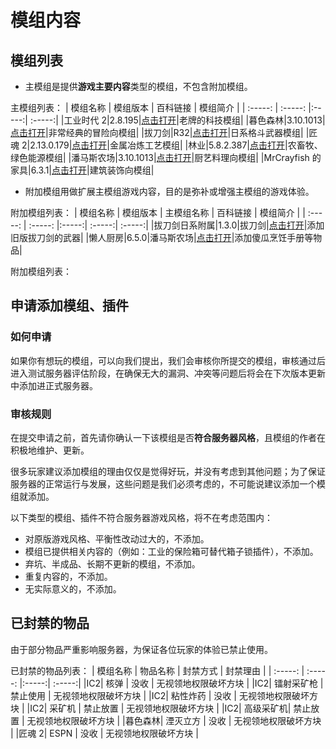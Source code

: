 # 模组内容

## 模组列表

- 主模组是提供**游戏主要内容**类型的模组，不包含附加模组。

主模组列表：
| 模组名称 | 模组版本 | 百科链接 | 模组简介 |
| :-----: | :-----: |:-----:| :-----:|
|工业时代 2|2.8.195|[点击打开](https://www.mcmod.cn/class/2.html)|老牌的科技模组|
|暮色森林|3.10.1013|[点击打开](https://www.mcmod.cn/class/61.html)|非常经典的冒险向模组|
|拔刀剑|R32|[点击打开](https://www.mcmod.cn/class/366.html)|日系格斗武器模组|
|匠魂 2|2.13.0.179|[点击打开](https://www.mcmod.cn/class/683.html)|金属冶炼工艺模组|
|林业|5.8.2.387|[点击打开](https://www.mcmod.cn/class/5.html)|农畜牧、绿色能源模组|
|潘马斯农场|3.10.1013|[点击打开](https://www.mcmod.cn/class/218.html)|厨艺料理向模组|
|MrCrayfish 的家具|6.3.1|[点击打开](https://www.mcmod.cn/class/263.html)|建筑装饰向模组|

- 附加模组用做扩展主模组游戏内容，目的是弥补或增强主模组的游戏体验。

附加模组列表：
| 模组名称 | 模组版本 | 主模组名称 | 百科链接 | 模组简介 |
| :-----: | :-----: |:-----:| :-----:| :-----:|
|拔刀剑日系附属|1.3.0|拔刀剑|[点击打开](https://www.mcmod.cn/class/1428.html)|添加旧版拔刀剑的武器|
|懒人厨房|6.5.0|潘马斯农场|[点击打开](https://www.mcmod.cn/class/468.html)|添加傻瓜烹饪手册等物品|

附加模组列表：

## 申请添加模组、插件

### 如何申请

如果你有想玩的模组，可以向我们提出，我们会审核你所提交的模组，审核通过后进入测试服务器评估阶段，在确保无大的漏洞、冲突等问题后将会在下次版本更新中添加进正式服务器。

### 审核规则

在提交申请之前，首先请你确认一下该模组是否**符合服务器风格**，且模组的作者在积极地维护、更新。

很多玩家建议添加模组的理由仅仅是觉得好玩，并没有考虑到其他问题；为了保证服务器的正常运行与发展，这些问题是我们必须考虑的，不可能说建议添加一个模组就添加。

以下类型的模组、插件不符合服务器游戏风格，将不在考虑范围内：

- 对原版游戏风格、平衡性改动过大的，不添加。
- 模组已提供相关内容的（例如：工业的保险箱可替代箱子锁插件），不添加。
- 弃坑、半成品、长期不更新的模组，不添加。
- 重复内容的，不添加。
- 无实际意义的，不添加。

## 已封禁的物品

由于部分物品严重影响服务器，为保证各位玩家的体验已禁止使用。

已封禁的物品列表：
| 模组名称 | 物品名称 | 封禁方式 | 封禁理由 |
| :-----: | :-----: |:-----:| :-----:|
|IC2| 核弹 | 没收 | 无视领地权限破坏方块 |
|IC2| 镭射采矿枪 | 禁止使用 | 无视领地权限破坏方块 |
|IC2| 粘性炸药 | 没收 | 无视领地权限破坏方块 |
|IC2| 采矿机 | 禁止放置 | 无视领地权限破坏方块 |
|IC2| 高级采矿机| 禁止放置 | 无视领地权限破坏方块 |
|暮色森林| 湮灭立方 | 没收 | 无视领地权限破坏方块 |
|匠魂 2| ESPN | 没收 | 无视领地权限破坏方块 |
